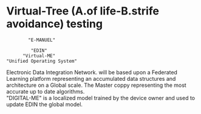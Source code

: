 # Virtual-Tree (A.of life-B.strife avoidance) testing
            "E-MANUEL"
           
             "EDIN"
          "Virtual-ME"
    "Unified Operating System"
        
Electronic Data Integration Network.  will be based upon a Federated Learning platform representing an accumulated data structures and architecture on a Global scale. The Master coppy representing the most accurate up to date algorithms.  
 "DIGITAL-ME" is a localized model trained by the device owner and used to update EDIN the global model.
